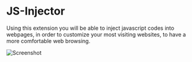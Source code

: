 JS-Injector
===========

Using this extension you will be able to inject javascript codes into webpages, in order to customize your most visiting websites, to have a more comfortable web browsing.

![Screenshot](https://github.com/shahverdy/JS-Injector/raw/master/img/Screenshot.png)

